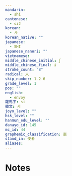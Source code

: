 ```yaml
---
mandarin:
  - shǐ
cantonese:
  - si2
korean:
  - 사
korean_native: ""
japanese:
  - SHI
japanese_nanori: ""
vietnamese:
middle_chinese_initial: ʃ
middle_chinese_final: ɨ
stroke_count: "8"
radical: 人
skip_number: 1-2-6
grade_level: 1
pos: ""
english:
  - envoy
羅馬字: si
韓文: 시
joyo_level: ""
hsk_level: ""
hanmun_edu_level: ""
danayo_id: 145
mc_id: 44
graphemic_classification: 吏
stand_in: 使者
aliases:
---
```


# Notes
